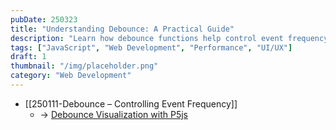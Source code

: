 ```yaml
---
pubDate: 250323
title: "Understanding Debounce: A Practical Guide"
description: "Learn how debounce functions help control event frequency in web applications for better performance and user experience."
tags: ["JavaScript", "Web Development", "Performance", "UI/UX"]
draft: 1
thumbnail: "/img/placeholder.png"
category: "Web Development"
---
```


- [[250111-Debounce – Controlling Event Frequency]] 
	- -> [Debounce Visualization with P5js](https://editor.p5js.org/jasper.yzh/sketches/aEE_yFATp)
